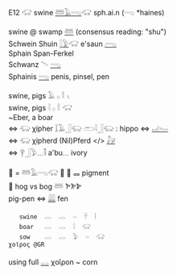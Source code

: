 E12 𓃟 swine [𓆷](𓆷)[𓄿](𓄿)[𓂸](𓂸)𓃟 sph.ai.n (𓂸 *haines)  

swine @ swamp [𓆷](𓆷) (consensus reading: "shu")  
Schwein Shuin [𓆄](𓆄)[𓅱](𓅱)𓃟  e'saun [𓂺](𓂺)  
Sphain Span-Ferkel  
Schwanz 𓄢 [𓂸](𓂸)  
Sphainis [𓂸](𓂸) penis, pinsel, pen  

swine, pigs 𓄿 𓊪 𓎛 𓏯  
swine, pigs 𓇋 𓊪 𓎛 𓃟  
~Eber, a boar  
⇔ 𓃯 χipher 𓆼𓄿𓃀𓃯  𓂧𓇋𓃀𓃯  : hippo   ⇔ [𓄒](𓄒)[𓄑](𓄑)  
⇔ 𓃯 χipherd  (Nil)Pferd  </> [𓃗](𓃗)  
⇔ 𓋁𓃀𓅱𓈓𓌟  a'bu𓈓  ivory  


🐖 = 𓆷𓄿𓂸𓃟 🐷 🐽 🜽 pigment  
🐖 hog vs bog 𓆷 𐁂𐂊𐂋  
pig-pen ⇔ [𓇏](𓇏) fen  

```  
   swine  𓂋  𓂋  𓏏  𓄜  𓏪  
   boar   𓂋  𓂋  𓇋  𓃟  
   sow    𓂋  𓂋  𓅱  𓏏  𓃟  
χοῖρος @GR  
```  
using full [𓂋](𓂋) χοῖροn ~ corn  
